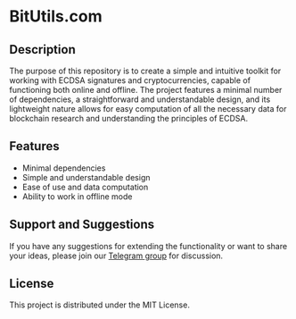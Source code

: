 # BitUtils.com

## Description

The purpose of this repository is to create a simple and intuitive toolkit for working with ECDSA signatures and cryptocurrencies, capable of functioning both online and offline. The project features a minimal number of dependencies, a straightforward and understandable design, and its lightweight nature allows for easy computation of all the necessary data for blockchain research and understanding the principles of ECDSA.

## Features

* Minimal dependencies
* Simple and understandable design
* Ease of use and data computation
* Ability to work in offline mode

## Support and Suggestions

If you have any suggestions for extending the functionality or want to share your ideas, please join our [Telegram group](https://t.me/bitutils) for discussion.

## License

This project is distributed under the MIT License.
